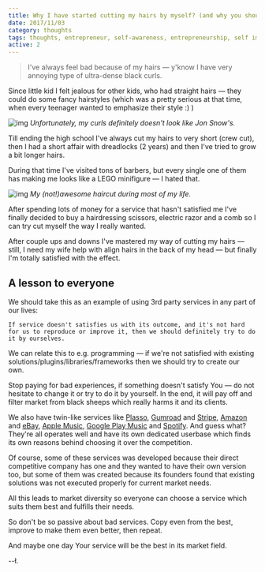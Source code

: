 ```yaml
---
title: Why I have started cutting my hairs by myself? (and why you should try as well)
date: 2017/11/03
category: thoughts
tags: thoughts, entrepreneur, self-awareness, entrepreneurship, self improvement, self development, services
active: 2
---
```


> I've always feel bad because of my hairs — y'know I have very annoying type of ultra-dense black curls.

Since little kid I felt jealous for other kids, who had straight hairs — they could do some fancy hairstyles (which was a pretty serious at that time, when every teenager wanted to emphasize their style :) )

![img](/static/john-snow.jpg)
*Unfortunately, my curls definitely doesn't look like Jon Snow's.*

Till ending the high school I've always cut my hairs to very short (crew cut), then I had a short affair with dreadlocks (2 years) and then I've tried to grow a bit longer hairs.

During that time I've visited tons of barbers, but every single one of them has making me looks like a LEGO minifigure — I hated that.

![img](/static/lego-minifig.jpg)
*My (not!)awesome haircut during most of my life.*

After spending lots of money for a service that hasn't satisfied me I've finally decided to buy a hairdressing scissors, electric razor and a comb so I can try cut myself the way I really wanted.

After couple ups and downs I've mastered my way of cutting my hairs — still, I need my wife help with align hairs in the back of my head — but finally I'm totally satisfied with the effect.

## A lesson to everyone

We should take this as an example of using 3rd party services in any part of our lives:

    If service doesn't satisfies us with its outcome, and it's not hard for us to reproduce or improve it, then we should definitely try to do it by ourselves.

We can relate this to e.g. programming — if we're not satisfied with existing solutions/plugins/libraries/frameworks then we should try to create our own.

Stop paying for bad experiences, if something doesn't satisfy You — do not hesitate to change it or try to do it by yourself. In the end, it will pay off and filter market from black sheeps which really harms it and its clients.

We also have twin-like services like [Plasso](https://plasso.com/), [Gumroad](https://gumroad.com/) and [Stripe](https://stripe.com), [Amazon](https://www.amazon.com/) and [eBay](https://www.ebay.com/), [Apple Music](https://www.apple.com/pl/music/), [Google Play Music](https://play.google.com/music/) and [Spotify](https://www.spotify.com). And guess what? They're all operates well and have its own dedicated userbase which finds its own reasons behind choosing it over the competition.

Of course, some of these services was developed because their direct competitive company has one and they wanted to have their own version too, but some of them was created because its founders found that existing solutions was not executed properly for current market needs.

All this leads to market diversity so everyone can choose a service which suits them best and fulfills their needs.

So don't be so passive about bad services. Copy even from the best, improve to make them even better, then repeat.

And maybe one day Your service will be the best in its market field.

--ł.
